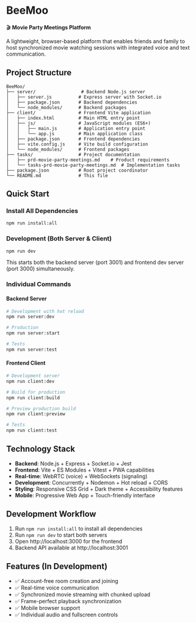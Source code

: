 # BeeMoo

🎬 **Movie Party Meetings Platform**

A lightweight, browser-based platform that enables friends and family to host synchronized movie watching sessions with integrated voice and text communication.

## Project Structure

```
BeeMoo/
├── server/                 # Backend Node.js server
│   ├── server.js          # Express server with Socket.io
│   ├── package.json       # Backend dependencies
│   └── node_modules/      # Backend packages
├── client/                # Frontend Vite application  
│   ├── index.html         # Main HTML entry point
│   ├── js/                # JavaScript modules (ES6+)
│   │   ├── main.js        # Application entry point
│   │   └── app.js         # Main application class
│   ├── package.json       # Frontend dependencies
│   ├── vite.config.js     # Vite build configuration
│   └── node_modules/      # Frontend packages
├── tasks/                 # Project documentation
│   ├── prd-movie-party-meetings.md    # Product requirements
│   └── tasks-prd-movie-party-meetings.md  # Implementation tasks
├── package.json           # Root project coordinator
└── README.md              # This file
```

## Quick Start

### Install All Dependencies
```bash
npm run install:all
```

### Development (Both Server & Client)
```bash
npm run dev
```
This starts both the backend server (port 3001) and frontend dev server (port 3000) simultaneously.

### Individual Commands

#### Backend Server
```bash
# Development with hot reload
npm run server:dev

# Production
npm run server:start

# Tests
npm run server:test
```

#### Frontend Client
```bash
# Development server
npm run client:dev

# Build for production
npm run client:build

# Preview production build
npm run client:preview

# Tests
npm run client:test
```

## Technology Stack

- **Backend**: Node.js + Express + Socket.io + Jest
- **Frontend**: Vite + ES Modules + Vitest + PWA capabilities
- **Real-time**: WebRTC (voice) + WebSockets (signaling)
- **Development**: Concurrently + Nodemon + Hot reload + CORS
- **Styling**: Responsive CSS Grid + Dark theme + Accessibility features
- **Mobile**: Progressive Web App + Touch-friendly interface

## Development Workflow

1. Run `npm run install:all` to install all dependencies
2. Run `npm run dev` to start both servers
3. Open http://localhost:3000 for the frontend
4. Backend API available at http://localhost:3001

## Features (In Development)

- ✅ Account-free room creation and joining
- ✅ Real-time voice communication  
- ✅ Synchronized movie streaming with chunked upload
- ✅ Frame-perfect playback synchronization
- ✅ Mobile browser support
- ✅ Individual audio and fullscreen controls